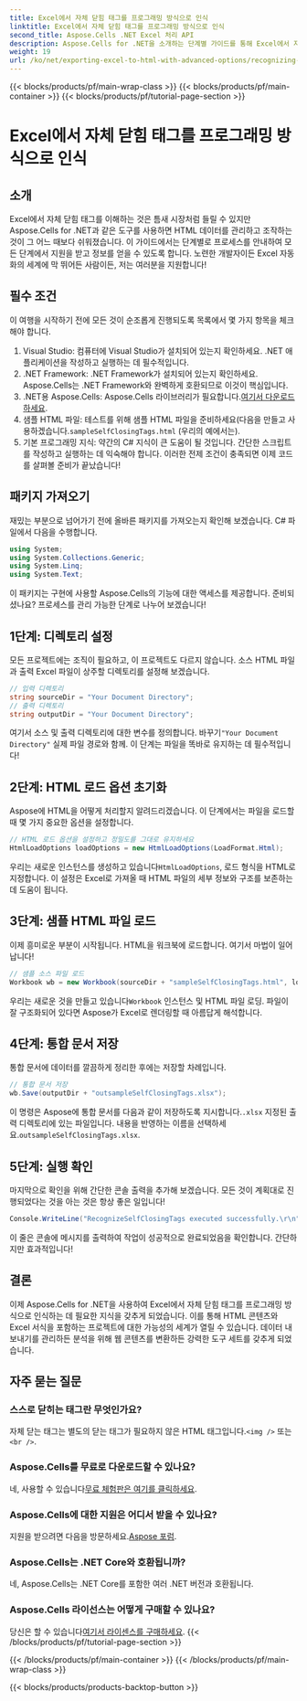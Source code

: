 ```yaml
---
title: Excel에서 자체 닫힘 태그를 프로그래밍 방식으로 인식
linktitle: Excel에서 자체 닫힘 태그를 프로그래밍 방식으로 인식
second_title: Aspose.Cells .NET Excel 처리 API
description: Aspose.Cells for .NET을 소개하는 단계별 가이드를 통해 Excel에서 자체 닫힘 태그의 잠재력을 활용해 보세요.
weight: 19
url: /ko/net/exporting-excel-to-html-with-advanced-options/recognizing-self-closing-tags/
---
```


{{< blocks/products/pf/main-wrap-class >}}
{{< blocks/products/pf/main-container >}}
{{< blocks/products/pf/tutorial-page-section >}}

# Excel에서 자체 닫힘 태그를 프로그래밍 방식으로 인식

## 소개
Excel에서 자체 닫힘 태그를 이해하는 것은 틈새 시장처럼 들릴 수 있지만 Aspose.Cells for .NET과 같은 도구를 사용하면 HTML 데이터를 관리하고 조작하는 것이 그 어느 때보다 쉬워졌습니다. 이 가이드에서는 단계별로 프로세스를 안내하여 모든 단계에서 지원을 받고 정보를 얻을 수 있도록 합니다. 노련한 개발자이든 Excel 자동화의 세계에 막 뛰어든 사람이든, 저는 여러분을 지원합니다!
## 필수 조건
이 여행을 시작하기 전에 모든 것이 순조롭게 진행되도록 목록에서 몇 가지 항목을 체크해야 합니다.
1. Visual Studio: 컴퓨터에 Visual Studio가 설치되어 있는지 확인하세요. .NET 애플리케이션을 작성하고 실행하는 데 필수적입니다.
2. .NET Framework: .NET Framework가 설치되어 있는지 확인하세요. Aspose.Cells는 .NET Framework와 완벽하게 호환되므로 이것이 핵심입니다.
3.  .NET용 Aspose.Cells: Aspose.Cells 라이브러리가 필요합니다.[여기서 다운로드하세요](https://releases.aspose.com/cells/net/).
4.  샘플 HTML 파일: 테스트를 위해 샘플 HTML 파일을 준비하세요(다음을 만들고 사용하겠습니다.`sampleSelfClosingTags.html` (우리의 예에서는).
5. 기본 프로그래밍 지식: 약간의 C# 지식이 큰 도움이 될 것입니다. 간단한 스크립트를 작성하고 실행하는 데 익숙해야 합니다.
이러한 전제 조건이 충족되면 이제 코드를 살펴볼 준비가 끝났습니다!
## 패키지 가져오기
재밌는 부분으로 넘어가기 전에 올바른 패키지를 가져오는지 확인해 보겠습니다. C# 파일에서 다음을 수행합니다.
```csharp
using System;
using System.Collections.Generic;
using System.Linq;
using System.Text;
```
이 패키지는 구현에 사용할 Aspose.Cells의 기능에 대한 액세스를 제공합니다. 준비되셨나요? 프로세스를 관리 가능한 단계로 나누어 보겠습니다!
## 1단계: 디렉토리 설정
모든 프로젝트에는 조직이 필요하고, 이 프로젝트도 다르지 않습니다. 소스 HTML 파일과 출력 Excel 파일이 상주할 디렉토리를 설정해 보겠습니다.
```csharp
// 입력 디렉토리
string sourceDir = "Your Document Directory";
// 출력 디렉토리
string outputDir = "Your Document Directory";
```
여기서 소스 및 출력 디렉토리에 대한 변수를 정의합니다. 바꾸기`"Your Document Directory"` 실제 파일 경로와 함께. 이 단계는 파일을 똑바로 유지하는 데 필수적입니다!
## 2단계: HTML 로드 옵션 초기화
Aspose에 HTML을 어떻게 처리할지 알려드리겠습니다. 이 단계에서는 파일을 로드할 때 몇 가지 중요한 옵션을 설정합니다.
```csharp
// HTML 로드 옵션을 설정하고 정밀도를 그대로 유지하세요
HtmlLoadOptions loadOptions = new HtmlLoadOptions(LoadFormat.Html);
```
 우리는 새로운 인스턴스를 생성하고 있습니다`HtmlLoadOptions`, 로드 형식을 HTML로 지정합니다. 이 설정은 Excel로 가져올 때 HTML 파일의 세부 정보와 구조를 보존하는 데 도움이 됩니다.
## 3단계: 샘플 HTML 파일 로드
이제 흥미로운 부분이 시작됩니다. HTML을 워크북에 로드합니다. 여기서 마법이 일어납니다!
```csharp
// 샘플 소스 파일 로드
Workbook wb = new Workbook(sourceDir + "sampleSelfClosingTags.html", loadOptions);
```
 우리는 새로운 것을 만들고 있습니다`Workbook` 인스턴스 및 HTML 파일 로딩. 파일이 잘 구조화되어 있다면 Aspose가 Excel로 렌더링할 때 아름답게 해석합니다.
## 4단계: 통합 문서 저장
통합 문서에 데이터를 깔끔하게 정리한 후에는 저장할 차례입니다. 
```csharp
// 통합 문서 저장
wb.Save(outputDir + "outsampleSelfClosingTags.xlsx");
```
이 명령은 Aspose에 통합 문서를 다음과 같이 저장하도록 지시합니다.`.xlsx` 지정된 출력 디렉토리에 있는 파일입니다. 내용을 반영하는 이름을 선택하세요.`outsampleSelfClosingTags.xlsx`.
## 5단계: 실행 확인
마지막으로 확인을 위해 간단한 콘솔 출력을 추가해 보겠습니다. 모든 것이 계획대로 진행되었다는 것을 아는 것은 항상 좋은 일입니다!
```csharp
Console.WriteLine("RecognizeSelfClosingTags executed successfully.\r\n");
```
이 줄은 콘솔에 메시지를 출력하여 작업이 성공적으로 완료되었음을 확인합니다. 간단하지만 효과적입니다!
## 결론
이제 Aspose.Cells for .NET을 사용하여 Excel에서 자체 닫힘 태그를 프로그래밍 방식으로 인식하는 데 필요한 지식을 갖추게 되었습니다. 이를 통해 HTML 콘텐츠와 Excel 서식을 포함하는 프로젝트에 대한 가능성의 세계가 열릴 수 있습니다. 데이터 내보내기를 관리하든 분석을 위해 웹 콘텐츠를 변환하든 강력한 도구 세트를 갖추게 되었습니다.
## 자주 묻는 질문
### 스스로 닫히는 태그란 무엇인가요?  
 자체 닫는 태그는 별도의 닫는 태그가 필요하지 않은 HTML 태그입니다.`<img />` 또는`<br />`.
### Aspose.Cells를 무료로 다운로드할 수 있나요?  
 네, 사용할 수 있습니다[무료 체험판은 여기를 클릭하세요](https://releases.aspose.com/).
### Aspose.Cells에 대한 지원은 어디서 받을 수 있나요?  
 지원을 받으려면 다음을 방문하세요.[Aspose 포럼](https://forum.aspose.com/c/cells/9).
### Aspose.Cells는 .NET Core와 호환됩니까?  
네, Aspose.Cells는 .NET Core를 포함한 여러 .NET 버전과 호환됩니다.
### Aspose.Cells 라이선스는 어떻게 구매할 수 있나요?  
 당신은 할 수 있습니다[여기서 라이센스를 구매하세요](https://purchase.aspose.com/buy).
{{< /blocks/products/pf/tutorial-page-section >}}

{{< /blocks/products/pf/main-container >}}
{{< /blocks/products/pf/main-wrap-class >}}

{{< blocks/products/products-backtop-button >}}
